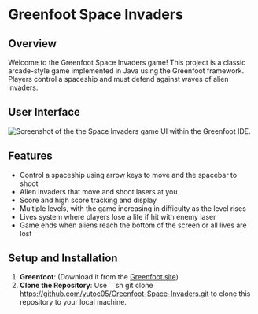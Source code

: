 # Greenfoot Space Invaders
## Overview
Welcome to the Greenfoot Space Invaders game! This project is a classic arcade-style game implemented in Java using the Greenfoot framework. Players control a spaceship and must defend against waves of alien invaders.

## User Interface
![Screenshot of the the Space Invaders game UI within the Greenfoot IDE.](https://github.com/yutoc05/Space-Invaders/assets/70075066/8aa1d830-24f9-4454-b07e-f9b4128c1b8c)

## Features
- Control a spaceship using arrow keys to move and the spacebar to shoot
- Alien invaders that move and shoot lasers at you
- Score and high score tracking and display
- Multiple levels, with the game increasing in difficulty as the level rises
- Lives system where players lose a life if hit with enemy laser
- Game ends when aliens reach the bottom of the screen or all lives are lost

## Setup and Installation
1. **Greenfoot**: (Download it from the [Greenfoot site](https://www.greenfoot.org/download))
2. **Clone the Repository**: Use ```sh
git clone https://github.com/yutoc05/Greenfoot-Space-Invaders.git
to clone this repository to your local machine.
